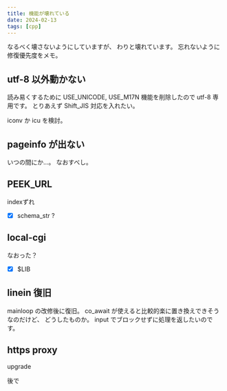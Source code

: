 ```yaml
---
title: 機能が壊れている
date: 2024-02-13
tags: [cpp]
---
```


なるべく壊さないようにしていますが、
わりと壊れています。
忘れないように修復優先度をメモ。

<!-- truncate -->

## utf-8 以外動かない

読み易くするために USE_UNICODE, USE_M17N 機能を削除したので utf-8 専用です。
とりあえず Shift_JIS 対応を入れたい。

iconv か icu を検討。

## pageinfo が出ない

いつの間にか…。
なおすべし。

## PEEK_URL

indexずれ

- [x] schema_str ?

## local-cgi

なおった？

- [x] $LIB

## linein 復旧

mainloop の改修後に復旧。
co_await が使えると比較的楽に置き換えできそうなのだけど、
どうしたものか。
input でブロックせずに処理を返したいのです。

## https proxy

upgrade

後で


